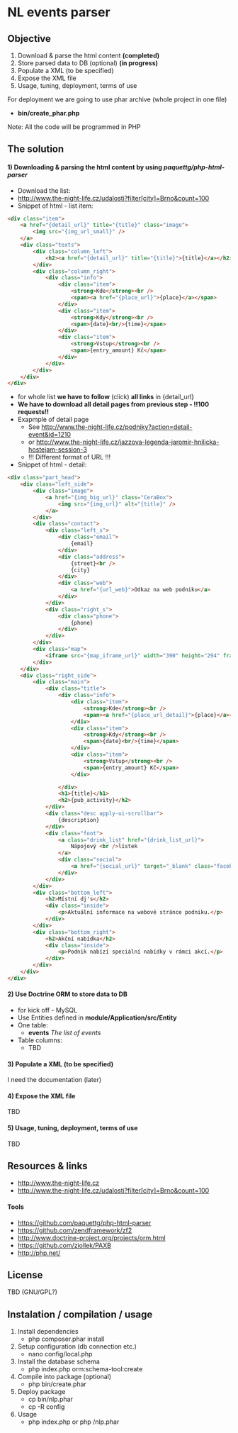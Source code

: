 # NL events parser

## Objective

1. Download & parse the html content **(completed)**
2. Store parsed data to DB (optional) **(in progress)**
3. Populate a XML (to be specified)
4. Expose the XML file
5. Usage, tuning, deployment, terms of use

For deployment we are going to use phar archive (whole project in one file)
- **bin/create_phar.php**

Note: All the code will be programmed in PHP

## The solution

#### 1) Downloading & parsing the html content by  using _paquettg/php-html-parser_

- Download the list:
- http://www.the-night-life.cz/udalosti?filter[city]=Brno&count=100
- Snippet of html - list item:
```html
<div class="item">
    <a href="{detail_url}" title="{title}" class="image">
        <img src="{img_url_small}" />
    </a>
    <div class="texts">
        <div class="column_left">
            <h2><a href="{detail_url}" title="{title}">{title}</a></h2>
        </div>
        <div class="column_right">
            <div class="info">
                <div class="item">
                    <strong>Kde</strong><br />
                    <span><a href="{place_url}">{place}</a></span>
                </div>
                <div class="item">
                    <strong>Kdy</strong><br />
                    <span>{date}<br/>{time}</span>
                </div>
                <div class="item">
                    <strong>Vstup</strong><br />
                    <span>{entry_amount} Kč</span>
                </div>
            </div>
        </div>
    </div>
</div>
```
- for whole list **we have to follow** (click) **all links** in {detail_url}
- **We have to download all detail pages from previous step - !!100 requests!!**
- Exapmple of detail page
	- See http://www.the-night-life.cz/podniky?action=detail-event&id=1210
	- or http://www.the-night-life.cz/jazzova-legenda-jaromir-hnilicka-hostejam-session-3
	- !!! Different format of URL !!!
- Snippet of html - detail:
```html
<div class="part_head">
    <div class="left_side">
        <div class="image">
            <a href="{img_big_url}" class="CeraBox">
                <img src="{img_url}" alt="{title}" />
            </a>
        </div>
        <div class="contact">
            <div class="left_s">
                <div class="email">
                    {email}
                </div>
                <div class="address">
                    {street}<br />
                    {city} 
                </div>
                <div class="web">
                    <a href="{url_web}">Odkaz na web podniku</a>
                </div>
            </div>
            <div class="right_s">
                <div class="phone">
                    {phone}
                </div>
            </div>
        </div>
        <div class="map">
            <iframe src="{map_iframe_url}" width="390" height="294" frameborder="0" style="border:0"></iframe>
        </div>
    </div>
    <div class="right_side">
        <div class="main">
            <div class="title">
                <div class="info">
                    <div class="item">
                        <strong>Kde</strong><br />
                        <span><a href="{place_url_detail}">{place}</a></span>
                    </div>
                    <div class="item">
                        <strong>Kdy</strong><br />
                        <span>{date}<br/>{time}</span>
                    </div>
                    <div class="item">
                        <strong>Vstup</strong><br />
                        <span>{entry_amount} Kč</span>
                    </div>

                </div>
                <h1>{title}</h1>
                <h2>{pub_activity}</h2>
            </div>
            <div class="desc apply-ui-scrollbar">
                {description}
            </div>
            <div class="foot">
                <a class="drink_list" href="{drink_list_url}">
                    Nápojový <br />lístek
                </a>
                <div class="social">
                    <a href="{social_url}" target="_blank" class="facebook"></a>
                </div>
            </div>
        </div>
        <div class="bottom_left">
            <h2>Místní dj's</h2>
            <div class="inside">
                <p>Aktuální informace na webové stránce podniku.</p>
            </div>
        </div>
        <div class="bottom_right">
            <h2>Akční nabídka</h2>
            <div class="inside">
                <p>Podnik nabízí speciální nabídky v rámci akcí.</p>
            </div>
        </div>
    </div>
</div>
```

#### 2) Use Doctrine ORM to store data to DB

- for kick off - MySQL
- Use Entities defined in **module/Application/src/Entity**
- One table:
    - **events** _The list of events_
- Table columns:
    - TBD

#### 3) Populate a XML (to be specified)

I need the documentation (later)

#### 4) Expose the XML file

TBD

#### 5) Usage, tuning, deployment, terms of use

TBD

## Resources & links

- http://www.the-night-life.cz
- http://www.the-night-life.cz/udalosti?filter[city]=Brno&count=100

#### Tools

- https://github.com/paquettg/php-html-parser
- https://github.com/zendframework/zf2
- http://www.doctrine-project.org/projects/orm.html
- https://github.com/ziollek/PAXB
- http://php.net/


## License

TBD (GNU/GPL?)

## Instalation / compilation / usage

1. Install dependencies
    - php composer.phar install
2. Setup configuration (db connection etc.)
    - nano config/local.php
3. Install the database schema
    - php index.php orm:schema-tool:create
4. Compile into package (optional)
    - php bin/create.phar
5. Deploy package
    - cp bin/nlp.phar <destination>
    - cp -R config <destination>
6. Usage
    - php index.php or php <destination>/nlp.phar
